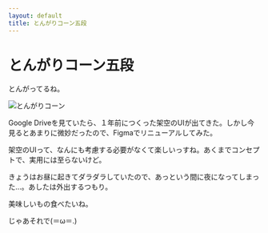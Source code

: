 ```yaml
---
layout: default
title: とんがりコーン五段
---
```


# とんがりコーン五段

とんがってるね。

<img src="https://cdn-ak.f.st-hatena.com/images/fotolife/a/akinen/20200822/20200822195027.jpg" alt="とんがりコーン">

Google Driveを見ていたら、１年前につくった架空のUIが出てきた。しかし今見るとあまりに微妙だったので、Figmaでリニューアルしてみた。

架空のUIって、なんにも考慮する必要がなくて楽しいっすね。あくまでコンセプトで、実用には至らないけど。

 

きょうはお昼に起きてダラダラしていたので、あっという間に夜になってしまった…。あしたは外出するつもり。

美味しいもの食べたいね。

 

じゃあそれで(＝ω＝.)
